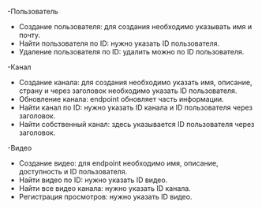  -Пользователь
- Создание пользователя: для создания необходимо указывать имя и почту.
- Найти пользователя по ID: нужно указать ID пользователя.
- Удаление пользователя по ID: удалить можно по ID пользователя.

-Канал
- Создание канала: для создания необходимо указать имя, описание, страну и через заголовок необходимо указать ID пользователя.
- Обновление канала: endpoint обновляет часть информации.
- Найти канал по ID: нужно указать ID канала и ID пользователя через заголовок.
- Найти собственный канал: здесь указывается ID пользователя через заголовок.

-Видео
- Создание видео: для endpoint необходимо имя, описание, доступность и ID пользователя.
- Найти видео по ID: нужно указать ID видео.
- Найти все видео канала: нужно указать ID канала.
- Регистрация просмотров: нужно указать ID видео.